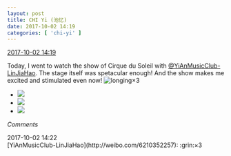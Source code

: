 ```yaml
---
layout: post
title: CHI Yi (池忆)
date: 2017-10-02 14:19
categories: [ 'chi-yi' ]
---
```


<div class="weibo-info">
  <a href="http://weibo.com/6117581836/FovshgRRJ">2017-10-02 14:19</a>
</div>

Today, I went to watch the show of Cirque du Soleil with [@YiAnMusicClub-LinJiaHao](http://weibo.com/6210352257). The stage itself was spetacular enough! And the show makes me excited and stimulated even now! ![longing](http://img.t.sinajs.cn/t4/appstyle/expression/ext/normal/37/moren_chongjing_org.png)×3

<!-- more -->

<ul class="weibo-pic-list-1">
  <li class="weibo-pic">
    <a href="https://wx2.sinaimg.cn/mw690/006G0KuMgy1fk3vgpqarxj30qo1bf7f4.jpg"><img src="https://wx2.sinaimg.cn/thumb150/006G0KuMgy1fk3vgpqarxj30qo1bf7f4.jpg" /></a>
  </li>
  <li class="weibo-pic">
    <a href="https://wx1.sinaimg.cn/mw690/006G0KuMgy1fk3vgr99ynj31bf0qodo0.jpg"><img src="https://wx1.sinaimg.cn/thumb150/006G0KuMgy1fk3vgr99ynj31bf0qodo0.jpg" /></a>
  </li>
  <li class="weibo-pic">
    <a href="https://wx3.sinaimg.cn/mw690/006G0KuMgy1fk3vgsll62j31bf0qoth1.jpg"><img src="https://wx3.sinaimg.cn/thumb150/006G0KuMgy1fk3vgsll62j31bf0qoth1.jpg" /></a>
  </li>
</ul>

*Comments*

<div class="weibo-info">2017-10-02 14:22</div>
[YiAnMusicClub-LinJiaHao](http://weibo.com/6210352257): :grin:×3
